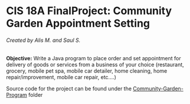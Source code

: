 # CIS 18A FinalProject: Community Garden Appointment Setting
###### Created by Alis M. and Saul S.

**Objective:** Write a Java program to place order and set appointment for delivery of goods or services from a 
business of your choice (restaurant, grocery, mobile pet spa, mobile car detailer, home cleaning, home 
repair/improvement, mobile car repair, etc....) 

Source code for the project can be found under the [Community-Garden-Program](https://github.com/Sanchees3/CIS-18A-Final-Project/tree/main/Community-Garden-Program-1%20(2)) folder


